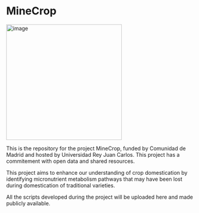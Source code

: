 # MineCrop

<img width="309" alt="image" src="https://github.com/user-attachments/assets/6049d956-b63a-47ec-8325-2a9301311a47" />


This is the repository for the project MineCrop, funded by Comunidad de Madrid and hosted by Universidad Rey Juan Carlos. This project has a commitement with open data and shared resources.

This project aims to enhance our understanding of crop domestication by identifying micronutrient metabolism pathways that may have been lost during domestication of traditional varieties.

All the scripts developed during the project will be uploaded here and made publicly available.
